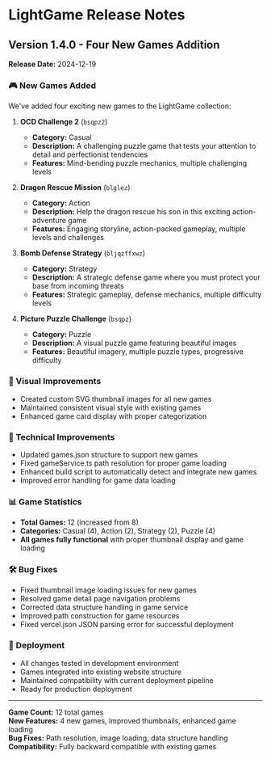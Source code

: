 # LightGame Release Notes

## Version 1.4.0 - Four New Games Addition
**Release Date:** 2024-12-19

### 🎮 New Games Added
We've added four exciting new games to the LightGame collection:

1. **OCD Challenge 2** (`bsqpz2`)
   - **Category:** Casual
   - **Description:** A challenging puzzle game that tests your attention to detail and perfectionist tendencies
   - **Features:** Mind-bending puzzle mechanics, multiple challenging levels

2. **Dragon Rescue Mission** (`blglez`)
   - **Category:** Action
   - **Description:** Help the dragon rescue his son in this exciting action-adventure game
   - **Features:** Engaging storyline, action-packed gameplay, multiple levels and challenges

3. **Bomb Defense Strategy** (`bljqzffxwz`)
   - **Category:** Strategy
   - **Description:** A strategic defense game where you must protect your base from incoming threats
   - **Features:** Strategic gameplay, defense mechanics, multiple difficulty levels

4. **Picture Puzzle Challenge** (`bsqpz`)
   - **Category:** Puzzle
   - **Description:** A visual puzzle game featuring beautiful images
   - **Features:** Beautiful imagery, multiple puzzle types, progressive difficulty

### 🎨 Visual Improvements
- Created custom SVG thumbnail images for all new games
- Maintained consistent visual style with existing games
- Enhanced game card display with proper categorization

### 🔧 Technical Improvements
- Updated games.json structure to support new games
- Fixed gameService.ts path resolution for proper game loading
- Enhanced build script to automatically detect and integrate new games
- Improved error handling for game data loading

### 📊 Game Statistics
- **Total Games:** 12 (increased from 8)
- **Categories:** Casual (4), Action (2), Strategy (2), Puzzle (4)
- **All games fully functional** with proper thumbnail display and game loading

### 🛠️ Bug Fixes
- Fixed thumbnail image loading issues for new games
- Resolved game detail page navigation problems
- Corrected data structure handling in game service
- Improved path construction for game resources
- Fixed vercel.json JSON parsing error for successful deployment

### 🚀 Deployment
- All changes tested in development environment
- Games integrated into existing website structure
- Maintained compatibility with current deployment pipeline
- Ready for production deployment

---

**Game Count:** 12 total games  
**New Features:** 4 new games, improved thumbnails, enhanced game loading  
**Bug Fixes:** Path resolution, image loading, data structure handling  
**Compatibility:** Fully backward compatible with existing games